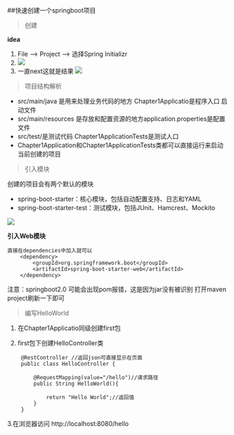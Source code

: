 ##快速创建一个springboot项目

>创建

**idea**

1. File --> Project --> 选择Spring Initializr
2. ![](https://i.imgur.com/1pJ9vm0.png)
3. 一直next这就是结果 ![](https://i.imgur.com/bUosT2x.png)


>项目结构解析



- src/main/java 是用来处理业务代码的地方 Chapter1Applicatio是程序入口 启动文件
- src/main/resources 是存放和配置资源的地方application.properties是配置文件
- src/test/是测试代码 Chapter1ApplicationTests是测试人口
- Chapter1Application和Chapter1ApplicationTests类都可以直接运行来启动当前创建的项目

>引入模块

创建的项目会有两个默认的模块

- spring-boot-starter：核心模块，包括自动配置支持、日志和YAML
- spring-boot-starter-test：测试模块，包括JUnit、Hamcrest、Mockito

![](https://i.imgur.com/GODBgLw.png)

**引入Web模块**

	直接在dependencies中加入就可以
		<dependency>
			<groupId>org.springframework.boot</groupId>
			<artifactId>spring-boot-starter-web</artifactId>
		</dependency>

注意：springboot2.0 可能会出现pom报错，这是因为jar没有被识别
打开maven project刷新一下即可

>编写HelloWorld

1. 在Chapter1Applicatio同级创建first包
2. first包下创建HelloController类


		@RestController //返回json可直接显示在页面
		public class HelloController {
		
		    @RequestMapping(value="/hello")//请求路径
		    public String HelloWorld(){
		
		        return "Hello World";//返回值
		    }
		}
3.在浏览器访问 http://localhost:8080/hello

